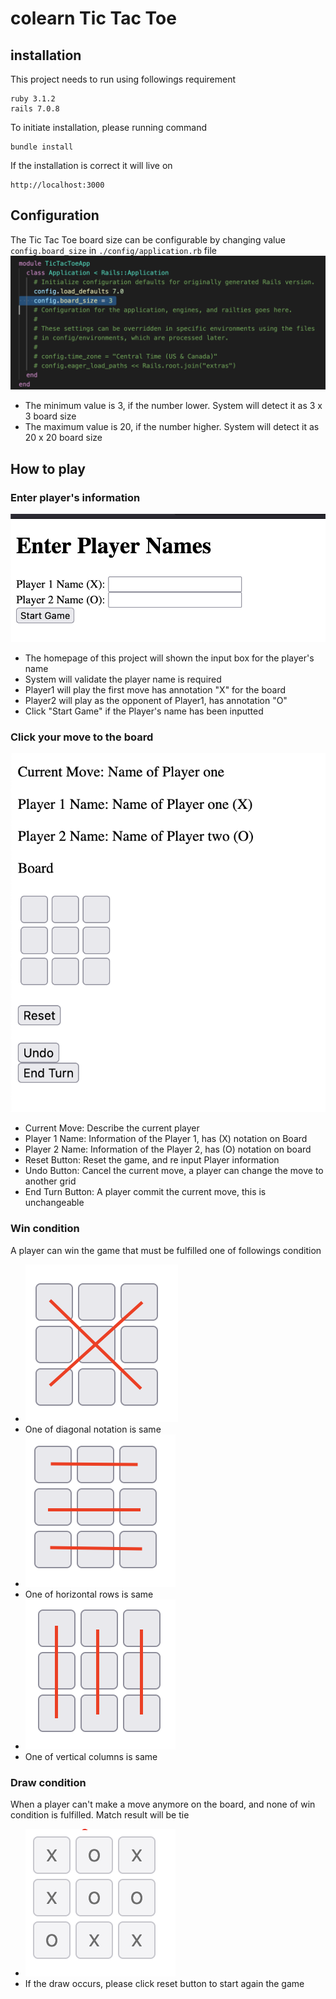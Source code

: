 # colearn Tic Tac Toe

## installation
This project needs to run using followings requirement
```
ruby 3.1.2
rails 7.0.8
```
To initiate installation, please running command
```
bundle install
```
If the installation is correct it will live on
```
http://localhost:3000
```

## Configuration
The Tic Tac Toe board size can be configurable by changing value ```config.board_size``` in ```./config/application.rb``` file
![Config](./screenshot/board-size.png)
- The minimum value is 3, if the number lower. System will detect it as 3 x 3 board  size
- The maximum value is 20, if the number higher. System will detect it as 20 x 20 board size

## How to play
### Enter player's information
![Step 1](./screenshot/readme-1.png)
- The homepage of this project will shown the input box for the player's name
- System will validate the player name is required
- Player1 will play the first move has annotation "X" for the board
- Player2 will play as the opponent of Player1, has annotation "O"
- Click "Start Game" if the Player's name has been inputted


### Click your move to the board
![Step 2](./screenshot/readme-2.png)
- Current Move: Describe the current player
- Player 1 Name: Information of the Player 1, has (X) notation on Board
- Player 2 Name: Information of the Player 2, has (O) notation on board
- Reset Button: Reset the game, and re input Player information
- Undo Button: Cancel the current move, a player can change the move to another grid
- End Turn Button: A player commit the current move, this is unchangeable

### Win condition
A player can win the game that must be fulfilled one of followings condition
- ![Step 3 a](./screenshot/readme-3a.png)
- One of diagonal notation is same
- ![Step 3 b](./screenshot/readme-3b.png)
- One of horizontal rows is same
- ![Step 3 c](./screenshot/readme-3c.png)
- One of vertical columns is same

### Draw condition
When a player can't make a move anymore on the board, and none of win condition is fulfilled. Match result will be tie
- ![Step 4](./screenshot/readme-4.png)
- If the draw occurs, please click reset button to start again the game